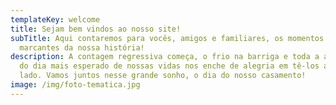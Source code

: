 ```yaml
---
templateKey: welcome
title: Sejam bem vindos ao nosso site!
subTitle: Aqui contaremos para vocês, amigos e familiares, os momentos mais
  marcantes da nossa história!
description: A contagem regressiva começa, o frio na barriga e toda a ansiedade
  do dia mais esperado de nossas vidas nos enche de alegria em tê-los ao nosso
  lado. Vamos juntos nesse grande sonho, o dia do nosso casamento!
image: /img/foto-tematica.jpg
---
```

